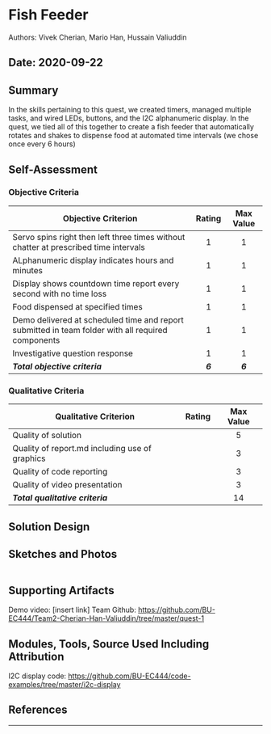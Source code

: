 # Fish Feeder
Authors: Vivek Cherian, Mario Han, Hussain Valiuddin

Date: 2020-09-22
-----

## Summary
In the skills pertaining to this quest, we created timers, managed multiple tasks, and wired LEDs, buttons, and the I2C alphanumeric display. In the quest, we tied all of this together to create a fish feeder that automatically rotates and shakes to dispense food at automated time intervals (we chose once every 6 hours) 

## Self-Assessment

### Objective Criteria

| Objective Criterion | Rating | Max Value  | 
|---------------------------------------------|:-----------:|:---------:|
| Servo spins right then left three times without chatter at prescribed time intervals | 1 |  1     | 
| ALphanumeric display indicates hours and minutes | 1 |  1     | 
| Display shows countdown time report every second with no time loss | 1 |  1     | 
| Food dispensed at specified times | 1 |  1     | 
| Demo delivered at scheduled time and report submitted in team folder with all required components | 1 |  1     | 
| Investigative question response | 1 |  1     | 
| ***Total objective criteria*** | ***6*** | ***6*** |


### Qualitative Criteria

| Qualitative Criterion | Rating | Max Value  | 
|---------------------------------------------|:-----------:|:---------:|
| Quality of solution |  |  5     | 
| Quality of report.md including use of graphics |  |  3     | 
| Quality of code reporting |  |  3     | 
| Quality of video presentation |  |  3     |
| ***Total qualitative criteria*** | | 14 | 


## Solution Design



## Sketches and Photos
<center><img src="" /></center>  
<center> </center>


## Supporting Artifacts
Demo video: [insert link]
Team Github: https://github.com/BU-EC444/Team2-Cherian-Han-Valiuddin/tree/master/quest-1

## Modules, Tools, Source Used Including Attribution
I2C display code: https://github.com/BU-EC444/code-examples/tree/master/i2c-display


## References

-----

